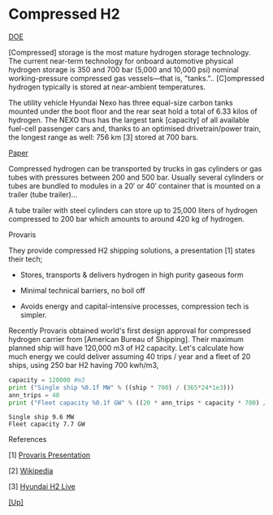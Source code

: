# Compressed H2 

[DOE](https://www.energy.gov/eere/fuelcells/physical-hydrogen-storage)

[Compressed] storage is the most mature hydrogen storage
technology. The current near-term technology for onboard automotive
physical hydrogen storage is 350 and 700 bar (5,000 and 10,000 psi)
nominal working-pressure compressed gas vessels—that is, "tanks."..
[C]ompressed hydrogen typically is stored at near-ambient temperatures.

The utility vehicle Hyundai Nexo has three equal-size carbon tanks
mounted under the boot floor and the rear seat hold a total of 6.33
kilos of hydrogen. The NEXO thus has the largest tank [capacity] of
all available fuel-cell passenger cars and, thanks to an optimised
drivetrain/power train, the longest range as well: 756 km [3] stored
at 700 bars.

[Paper](https://www.sciencedirect.com/science/article/pii/B9780128111970000038)

Compressed hydrogen can be transported by trucks in gas cylinders or
gas tubes with pressures between 200 and 500 bar. Usually several
cylinders or tubes are bundled to modules in a 20′ or 40′ container
that is mounted on a trailer (tube trailer)...

A tube trailer with steel cylinders can store up to 25,000 liters of
hydrogen compressed to 200 bar which amounts to around 420 kg of
hydrogen.

Provaris

They provide compressed H2 shipping solutions, a presentation [1]
states their tech;

- Stores, transports & delivers hydrogen in high purity gaseous form

- Minimal technical barriers, no boil off

- Avoids energy and capital-intensive processes, compression tech is
  simpler.

Recently Provaris obtained world's first design approval for
compressed hydrogen carrier from [American Bureau of Shipping]. Their
maximum planned ship will have 120,000 m3 of H2 capacity. Let's
calculate how much energy we could deliver assuming 40 trips / year
and a fleet of 20 ships, using 250 bar H2 having 700 kwh/m3,

```python
capacity = 120000 #m3
print ("Single ship %0.1f MW" % ((ship * 700) / (365*24*1e3)))
ann_trips = 40
print ("Fleet capacity %0.1f GW" % ((20 * ann_trips * capacity * 700) / (365*24*1e6)))
```

```text
Single ship 9.6 MW
Fleet capacity 7.7 GW
```

References

[1] [Provaris Presentation](https://assets.website-files.com/626b0112d67346fa8eab974d/6280ef3d5ce3f07d709f43a7_Provaris%20-%20Corporate%20Deck%20-%2016%20May%202022%20ASX.pdf)

[2] [Wikipedia](https://en.wikipedia.org/wiki/Compressed_hydrogen_tube_trailer)

[3] [Hyundai H2 Live](https://h2.live/en/fuelcell-cars/hyundai-nexo/)

[[Up]](h2-storage.html)
